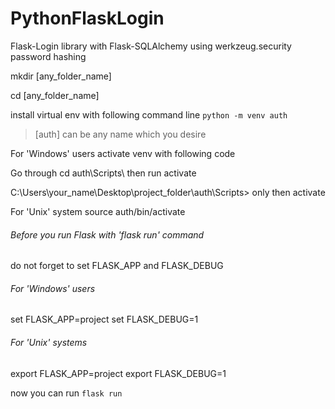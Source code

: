 # PythonFlaskLogin
Flask-Login library with Flask-SQLAlchemy using werkzeug.security password hashing

<p> mkdir [any_folder_name] </p>
<p> cd [any_folder_name] </p>

install virtual env with following command line
```python -m venv auth```  <blockquote> [auth] can be any name which you desire </blockquote>

<p> For 'Windows' users activate venv with following code </p>
<p> Go through cd auth\Scripts\ then run activate </p>
<p> C:\Users\your_name\Desktop\project_folder\auth\Scripts> only then activate </p>

For 'Unix' system
source auth/bin/activate

###### Before you run Flask with 'flask run' command
do not forget to set FLASK_APP and FLASK_DEBUG 

###### For 'Windows' users
set FLASK_APP=project
set FLASK_DEBUG=1

###### For 'Unix' systems
export FLASK_APP=project
export FLASK_DEBUG=1

now you can run 
```flask run```
